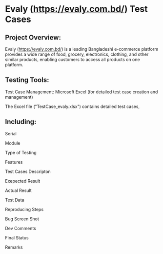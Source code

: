 # **Evaly (https://evaly.com.bd/) Test Cases**
## **Project Overview:**

Evaly (https://evaly.com.bd/) is a leading Bangladeshi e-commerce platform  provides a wide range of food, grocery, electronics, clothing, and other similar products, enabling customers to access all products on one platform.

## **Testing Tools:**

Test Case Management: Microsoft Excel (for detailed test case creation and management)

The Excel file ("TestCase_evaly.xlsx") contains detailed test cases, 

## **Including:**

Serial

Module	

Type of Testing	

Features	

Test Cases Descripton
	
Exepected  Result	

Actual Result	

Test Data	

Reproducing Steps
	
Bug Screen Shot 
	
Dev Comments
	
Final Status
	
Remarks	
